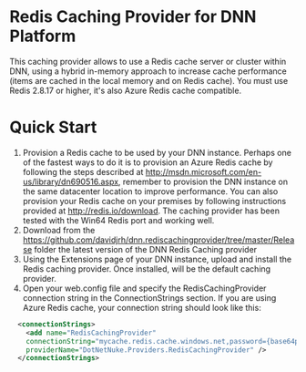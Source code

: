 Redis Caching Provider for DNN Platform
========================

This caching provider allows to use a Redis cache server or cluster within DNN, using a hybrid in-memory approach to increase cache performance (items are cached in the local memory and on Redis cache). You must use Redis 2.8.17 or higher, it's also Azure Redis cache compatible. 

Quick Start
============
1) Provision a Redis cache to be used by your DNN instance. Perhaps one of the fastest ways to do it is to provision an Azure Redis cache by following the steps described at http://msdn.microsoft.com/en-us/library/dn690516.aspx, remember to provision the DNN instance on the same datacenter location to improve performance. You can also provision your Redis cache on your premises by following instructions provided at http://redis.io/download. The caching provider has been tested with the Win64 Redis port and working well.
2) Download from the https://github.com/davidjrh/dnn.rediscachingprovider/tree/master/Release folder the latest version of the DNN Redis Caching provider
3) Using the Extensions page of your DNN instance, upload and install the Redis caching provider. Once installed, will be the default caching provider. 
4) Open your web.config file and specify the RedisCachingProvider connection string in the ConnectionStrings section. If you are using Azure Redis cache, your connection string should look like this:
```xml
  <connectionStrings>
    <add name="RedisCachingProvider" 
    connectionString="mycache.redis.cache.windows.net,password={base64password},ssl=True"  
    providerName="DotNetNuke.Providers.RedisCachingProvider" />
  </connectionStrings>
```
